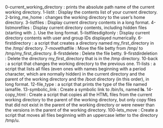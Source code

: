 0-current_working_directory : prints the absolute path name of the current working directory.
1-listit : Display the contents list of your current directory.
2-bring_me_home : changes the working directory to the user’s home directory.
3-listfiles : Display current directory contents in a long format.
4-listmorefiles : Display current directory contents, including hidden files (starting with .). Use the long format.
5-listfilesdigitonly : Display current directory contents with user and group IDs displayed numerically.
6-firstdirectory : a script that creates a directory named my_first_directory in the /tmp/ directory.
7-movethatfile : Move the file betty from /tmp/ to /tmp/my_first_directory.
8-firstdelete : Delete the file betty.
9-firstdirdeletion : Delete the directory my_first_directory that is in the /tmp directory.
10-back : a script that changes the working directory to the previous one.
11-lists : a script that lists all files (even ones with names beginning with a period character, which are normally hidden) in the current directory and the parent of the working directory and the /boot directory (in this order), in long format.
12-file_type :  a script that prints the type of the file named iamafile.
13-symbolic_link : Create a symbolic link to /bin/ls, named __ls__.
14-copy_html : Create a script that copies all the HTML files from the current working directory to the parent of the working directory, but only copy files that did not exist in the parent of the working directory or were newer than the versions in the parent of the working directory.
100-lets_move : Create a script that moves all files beginning with an uppercase letter to the directory /tmp/u.

